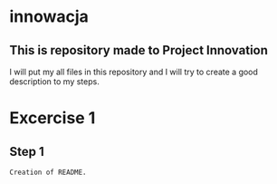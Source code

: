 # innowacja
## This is repository made to Project Innovation
I will put my all files in this repository and I will try to create a good description to my steps.

# Excercise 1
## Step 1

```
Creation of README.
```
